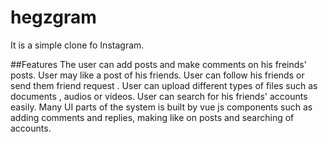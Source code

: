 # hegzgram
It is a simple clone fo Instagram.

##Features 
The user can add posts and make comments on his freinds' posts.
User may like a post of his friends.
User can follow his friends or send them friend request .
User can upload different types of files such as documents , audios or videos.
User can search for his friends' accounts easily.
Many UI parts of the system is built by vue js components such as adding comments and replies, making like on posts and searching of accounts.
